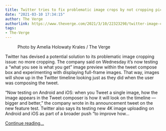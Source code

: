 ```yaml
---
title: Twitter tries to fix problematic image crops by not cropping pictures anymore
date: "2021-03-10 17:34:15"
author: The Verge
authorlink: https://www.theverge.com/2021/3/10/22323298/twitter-image-cropping-preview-problematic-racial-bias-testing-fix
tags:
- The-Verge
---
```

<figure>
      <img alt="" src="https://cdn.vox-cdn.com/thumbor/4gOvrR0-X2nZdOI9bHzEx72IW3s=/0x0:2040x1360/1310x873/cdn.vox-cdn.com/uploads/chorus_image/image/68942725/akrales_180620_1777_0282.0.jpg" />
        <figcaption>Photo by Amelia Holowaty Krales / The Verge</figcaption>
    </figure>

  <p id="HE8qby">Twitter has devised a potential solution to its problematic image cropping issue: no more cropping. The company said on Wednesday it’s now testing a “what you see is what you get” image preview within the tweet compose box and experimenting with displaying full-frame images. That way, images will show up in the Twitter timeline looking just as they did when the user was composing the tweet. </p>
<p id="CPy8CD">“Now testing on Android and iOS: when you Tweet a single image, how the image appears in the Tweet composer is how it will look on the timeline –– bigger and better,” the company wrote in its announcement tweet on the new feature test. Twitter also says its testing new 4K image uploading on Android and iOS as part of a broader push “to improve how...</p>
  <p>
    <a href="https://www.theverge.com/2021/3/10/22323298/twitter-image-cropping-preview-problematic-racial-bias-testing-fix">Continue reading&hellip;</a>
  </p>
